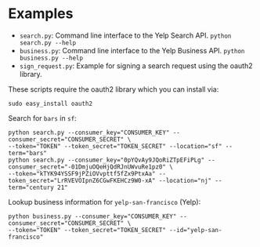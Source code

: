 
# Examples

 - `search.py`: Command line interface to the Yelp Search API. `python search.py --help`
 - `business.py`: Command line interface to the Yelp Business API. `python business.py --help`
 - `sign_request.py`: Example for signing a search request using the oauth2 library.

These scripts require the oauth2 library which you can install via:

	sudo easy_install oauth2

Search for `bars` in `sf`:

	python search.py --consumer_key="CONSUMER_KEY" --consumer_secret="CONSUMER_SECRET" \
	--token="TOKEN" --token_secret="TOKEN_SECRET" --location="sf" --term="bars"
	python search.py --consumer_key="0pYQvAy9JQoRiZTpEFiPLg" --consumer_secret="-01DmjuOQeHjQdRJnUWvuRe1pz0" \
	--token="kTYK94YSSF9jPZiOVvpttf5fZx9PtxAa" --token_secret="LrRVEVOIpnZ6CGwFKEHCz9W0-xA" --location="nj" --term="century 21"

Lookup business information for `yelp-san-francisco` (Yelp):

	python business.py --consumer_key="CONSUMER_KEY" --consumer_secret="CONSUMER_SECRET" \
	--token="TOKEN" --token_secret="TOKEN_SECRET" --id="yelp-san-francisco"
